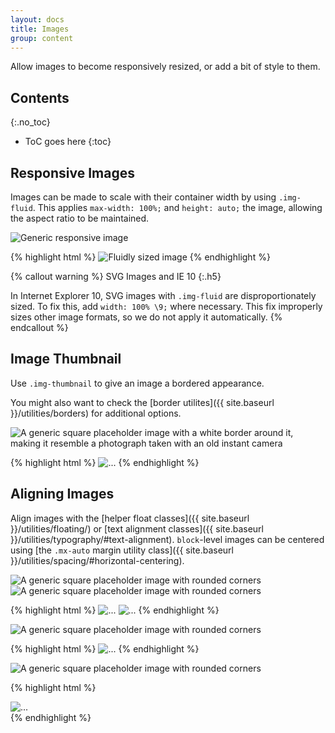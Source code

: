 ```yaml
---
layout: docs
title: Images
group: content
---
```


Allow images to become responsively resized, or add a bit of style to them.

## Contents
{:.no_toc}

* ToC goes here
{:toc}

## Responsive Images

Images can be made to scale with their container width by using `.img-fluid`. This applies `max-width: 100%;` and `height: auto;` the image, allowing the aspect ratio to be maintained.

<div class="cf-example">
  <img data-src="holder.js/100px250" class="img-fluid" alt="Generic responsive image">
</div>

{% highlight html %}
<img src="..." class="img-fluid" alt="Fluidly sized image">
{% endhighlight %}

{% callout warning %}
SVG Images and IE 10
{:.h5}

In Internet Explorer 10, SVG images with `.img-fluid` are disproportionately sized. To fix this, add `width: 100% \9;` where necessary. This fix improperly sizes other image formats, so we do not apply it automatically.
{% endcallout %}

## Image Thumbnail

Use `.img-thumbnail` to give an image a bordered appearance.

You might also want to check the [border utilites]({{ site.baseurl }}/utilities/borders) for additional options.

<div class="cf-example">
  <img data-src="holder.js/200x200" class="img-thumbnail" alt="A generic square placeholder image with a white border around it, making it resemble a photograph taken with an old instant camera">
</div>

{% highlight html %}
<img src="..." alt="..." class="img-thumbnail">
{% endhighlight %}

## Aligning Images

Align images with the [helper float classes]({{ site.baseurl }}/utilities/floating/) or [text alignment classes]({{ site.baseurl }}/utilities/typography/#text-alignment). `block`-level images can be centered using [the `.mx-auto` margin utility class]({{ site.baseurl }}/utilities/spacing/#horizontal-centering).

<div class="cf-example clearfix">
  <img data-src="holder.js/200x200" class="radius float-start" alt="A generic square placeholder image with rounded corners">
  <img data-src="holder.js/200x200" class="radius float-end" alt="A generic square placeholder image with rounded corners">
</div>

{% highlight html %}
<img src="..." class="radius float-start" alt="...">
<img src="..." class="radius float-end" alt="...">
{% endhighlight %}

<div class="cf-example clearfix">
  <img data-src="holder.js/200x200" class="radius mx-auto d-block" alt="A generic square placeholder image with rounded corners">
</div>

{% highlight html %}
<img src="..." class="radius mx-auto d-block" alt="...">
{% endhighlight %}

<div class="cf-example clearfix">
  <div class="text-center">
    <img data-src="holder.js/200x200" class="radius" alt="A generic square placeholder image with rounded corners">
  </div>
</div>

{% highlight html %}
<div class="text-center">
  <img src="..." class="radius" alt="...">
</div>
{% endhighlight %}
